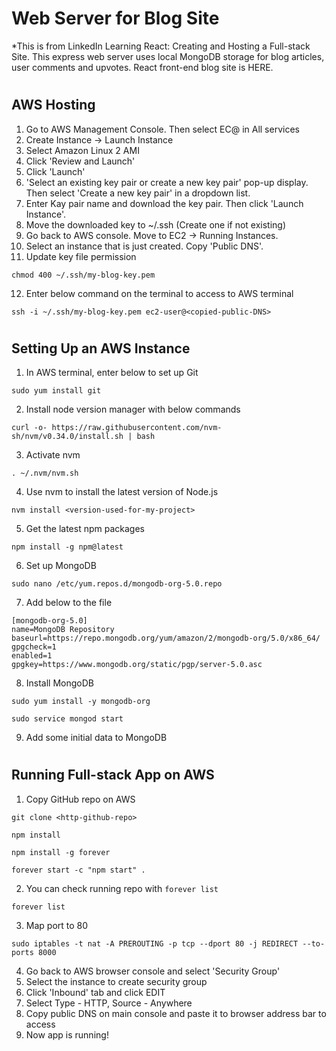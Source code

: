 # Web Server for Blog Site

\*This is from LinkedIn Learning React: Creating and Hosting a Full-stack Site.
This express web server uses local MongoDB storage for blog articles, user comments and upvotes. React front-end blog site is HERE.

#

## AWS Hosting

1. Go to AWS Management Console. Then select EC@ in All services
2. Create Instance -> Launch Instance
3. Select Amazon Linux 2 AMI
4. Click 'Review and Launch'
5. Click 'Launch'
6. 'Select an existing key pair or create a new key pair' pop-up display. Then select 'Create a new key pair' in a dropdown list.
7. Enter Kay pair name and download the key pair. Then click 'Launch Instance'.
8. Move the downloaded key to ~/.ssh (Create one if not existing)
9. Go back to AWS console. Move to EC2 -> Running Instances.
10. Select an instance that is just created. Copy 'Public DNS'.
11. Update key file permission

```
chmod 400 ~/.ssh/my-blog-key.pem
```

12. Enter below command on the terminal to access to AWS terminal

```
ssh -i ~/.ssh/my-blog-key.pem ec2-user@<copied-public-DNS>
```

#

## Setting Up an AWS Instance

1. In AWS terminal, enter below to set up Git

```
sudo yum install git
```

2. Install node version manager with below commands

```
curl -o- https://raw.githubusercontent.com/nvm-sh/nvm/v0.34.0/install.sh | bash
```

3. Activate nvm

```
. ~/.nvm/nvm.sh
```

4. Use nvm to install the latest version of Node.js

```
nvm install <version-used-for-my-project>
```

5. Get the latest npm packages

```
npm install -g npm@latest
```

6. Set up MongoDB

```
sudo nano /etc/yum.repos.d/mongodb-org-5.0.repo
```

7. Add below to the file

```
[mongodb-org-5.0]
name=MongoDB Repository
baseurl=https://repo.mongodb.org/yum/amazon/2/mongodb-org/5.0/x86_64/
gpgcheck=1
enabled=1
gpgkey=https://www.mongodb.org/static/pgp/server-5.0.asc

```

8. Install MongoDB

```
sudo yum install -y mongodb-org

sudo service mongod start
```

9. Add some initial data to MongoDB

#

## Running Full-stack App on AWS

1. Copy GitHub repo on AWS

```
git clone <http-github-repo>

npm install

npm install -g forever

forever start -c "npm start" .
```

2. You can check running repo with <code>forever list</code>

```
forever list
```

3. Map port to 80

```
sudo iptables -t nat -A PREROUTING -p tcp --dport 80 -j REDIRECT --to-ports 8000
```

4. Go back to AWS browser console and select 'Security Group'
5. Select the instance to create security group
6. Click 'Inbound' tab and click EDIT
7. Select Type - HTTP, Source - Anywhere
8. Copy public DNS on main console and paste it to browser address bar to access
9. Now app is running!
